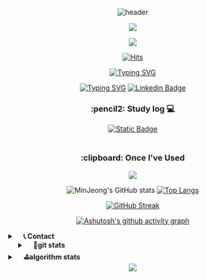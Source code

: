 <div align="center"> 

![header](https://capsule-render.vercel.app/api?type=waving&color=ffd500&height=150&section=header&text=Mingguriguri&fontColor=403d39&fontSize=40&animation=fadeIn&fontAlignY=30)

<p align="center"> 
  <img src="https://profile-counter.glitch.me/Mingguriguri/count.svg" />
</p>

<a href="https://git.io/typing-svg">
    <img src="https://readme-typing-svg.demolab.com?font=Montserrat&weight=500&size=18&duration=4000&pause=1000&color=F7A743&center=true&vCenter=true&width=500&lines=Welcome+to+my+GitHub!;Always+learning+new+things;Let's+build+amazing+projects!;Follow+me+for+more!">
</a>


[![Hits](https://hits.seeyoufarm.com/api/count/incr/badge.svg?url=https%3A%2F%2Fgithub.com%2FMingguriguri&count_bg=%23FFCF00&title_bg=%23555555&icon=github.svg&icon_color=%23FFFFFF&title=GITHUB&edge_flat=false)](https://hits.seeyoufarm.com)


<a href="https://git.io/typing-svg"><img src="https://readme-typing-svg.demolab.com?font=Montserrat&weight=500&size=15&duration=8000&pause=3000&color=F7A743&center=true&vCenter=true&random=false&width=435&height=40&lines=Always+learning+new+things.." alt="Typing SVG" /></a>

<a href="https://git.io/typing-svg"><img src="https://readme-typing-svg.demolab.com?font=Montserrat&weight=500&size=15&duration=1000&pause=5000&color=0A66C2&center=true&vCenter=true&random=false&width=100&height=20&lines=Follow+me!" alt="Typing SVG" /></a>
 [![Linkedin Badge](https://img.shields.io/badge/-LinkedIn-blue?style=flat-square&logo=Linkedin&logoColor=white&link=https://www.linkedin.com/in/seong-yun-byeon-8183a8113/)](https://www.linkedin.com/in/%EB%AF%BC%EC%A0%95-%EA%B9%80-11b157299/)

<h3>:pencil2: Study log 💻</h3> 
<div>
 <a href="https://minjeong.oopy.io/">
      <img alt="Static Badge" src="https://img.shields.io/badge/minjeong's_blog-green%3Fstyle%3Dflat">
 </a>
</div><br>

<h3> :clipboard: Once I've Used</h3>
<p align="center">
  <a href="https://skillicons.dev">
    <img src="https://skillicons.dev/icons?i=py,django,java,spring,vscode,eclipse,aws,mysql,redis,sqlite,figma,notion,docker,git,flutter&theme=light&perline=6">
  </a>
</p>

 
 <!--([뱃지 커스텀 사이트 : https://shields.io/category/coverage](https://simpleicons.org/))-->

![MinJeong's GitHub stats](https://github-readme-stats.vercel.app/api?username=Mingguriguri&show_icons=true&hide=contribs&theme=buefy&count_private=true&line_height=24)
[![Top Langs](https://github-readme-stats.vercel.app/api/top-langs/?username=Mingguriguri&layout=compact&theme=buefy)](https://github.com/anuraghazra/github-readme-stats)

<a href="https://git.io/streak-stats"><img src="https://streak-stats.demolab.com?user=Mingguriguri&theme=buefy&hide_border=true&border_radius=5&card_width=600&card_height=150" alt="GitHub Streak" /></a>

[![Ashutosh's github activity graph](https://github-readme-activity-graph.vercel.app/graph?username=Mingguriguri&theme=rogue&bg_color=ffffff&color=765BD9&line=8973D9&point=2b3137&area=true&hide_border=true)](https://github.com/ashutosh00710/github-readme-activity-graph)

<details align="left">
	<summary>&nbsp;&nbsp;&nbsp;&nbsp;<b>📞 Contact </b></summary><br>
	<div>
	 <a href="mailto:merrong925@gachon.ac.kr">
	  <img src="https://img.shields.io/badge/gmail-EA4335?style=for-the-badge&logo=gmail&logoColor=white">
	 </a> 
		<merrong925@gachon.ac.kr/>
	</div>
</details>
<details align="left" style="margin-left:20px">
	<summary>&nbsp;&nbsp;&nbsp;&nbsp;<b>🌱git stats</b></summary><br>
	
	
![MinJeong's GitHub stats](https://github-readme-stats.vercel.app/api?username=Mingguriguri&show_icons=true&hide=contribs&theme=buefy&count_private=true&line_height=24)
[![Top Langs](https://github-readme-stats.vercel.app/api/top-langs/?username=Mingguriguri&layout=compact&theme=buefy)](https://github.com/anuraghazra/github-readme-stats)

</details>

<details align="left">
	<summary>&nbsp;&nbsp;&nbsp;&nbsp;<b>⛳algorithm stats</b></summary><br>
	
[![Solved.ac
프로필](http://mazassumnida.wtf/api/v2/generate_badge?boj=merrong925)](https://solved.ac/merrong925)
<img src="https://leetcard.jacoblin.cool/minggu_123?theme=light&font=ABeeZee" width="420">

</details>

<img src="https://capsule-render.vercel.app/api?type=waving&color=ffd500&height=100&section=footer" />
